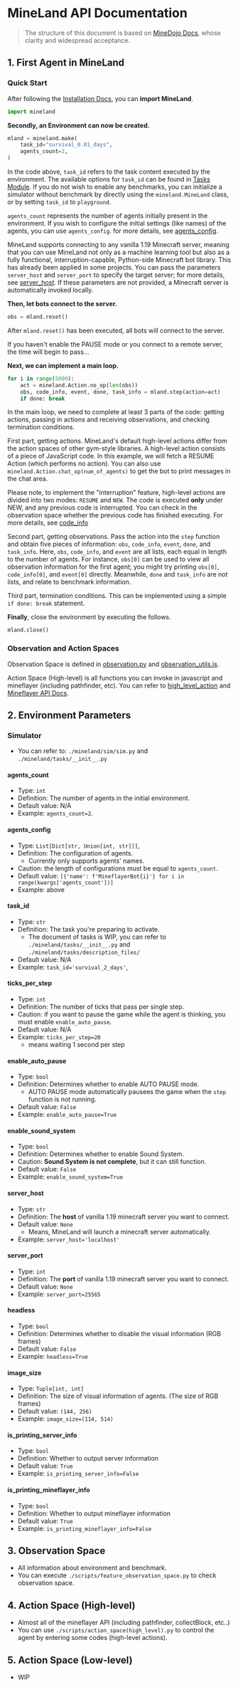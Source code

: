 # MineLand API Documentation

> The structure of this document is based on [MineDojo Docs](https://docs.minedojo.org/), whose clarity and widespread acceptance.

## 1. First Agent in MineLand

### Quick Start

After following the [Installation Docs](./installation.md), you can **import MineLand**.

```python
import mineland
```

**Secondly, an Environment can now be created.**

```python
mland = mineland.make(
	task_id="survival_0.01_days",
    agents_count=2,
)
```

In the code above, `task_id` refers to the task content executed by the environment. The available options for `task_id` can be found in [Tasks Module](https://github.com/cocacola-lab/MineLand/tree/main/mineland/tasks/description_files). If you do not wish to enable any benchmarks, you can initialize a simulator without benchmark by directly using the `mineland.MineLand` class, or by setting `task_id` to `playground`.

`agents_count` represents the number of agents initially present in the environment. If you wish to configure the initial settings (like names) of the agents, you can use `agents_config`. for more details, see [agents_config](#agents_config).

MineLand supports connecting to any vanilla 1.19 Minecraft server, meaning that you can use MineLand not only as a machine learning tool but also as a fully functional, interruption-capable, Python-side Minecraft bot library. This has already been applied in some projects. You can pass the parameters `server_host` and `server_port` to specify the target server; for more details, see [server_host](#server_host). If these parameters are not provided, a Minecraft server is automatically invoked locally.

**Then, let bots connect to the server.**

```python
obs = mland.reset()
```

After `mland.reset()` has been executed, all bots will connect to the server.

If you haven't enable the PAUSE mode or you connect to a remote server, the time will begin to pass...

**Next, we can implement a main loop.**

```python
for i in range(5000):
    act = mineland.Action.no_op(len(obs))
    obs, code_info, event, done, task_info = mland.step(action=act)
    if done: break
```

In the main loop, we need to complete at least 3 parts of the code: getting actions, passing in actions and receiving observations, and checking termination conditions.

First part, getting actions. MineLand's default high-level actions differ from the action spaces of other gym-style libraries. A high-level action consists of a piece of JavaScript code. In this example, we will fetch a RESUME Action (which performs no action). You can also use `mineland.Action.chat_op(num_of_agents)` to get the bot to print messages in the chat area.

Please note, to implement the "interruption" feature, high-level actions are divided into two modes: `RESUME` and `NEW`. The code is executed **only** under NEW, and any previous code is interrupted. You can check in the observation space whether the previous code has finished executing. For more details, see [code_info](#code_info)

Second part, getting observations. Pass the action into the `step` function and obtain five pieces of information: `obs`, `code_info`, `event`, `done`, and `task_info`. Here, `obs`, `code_info`, and `event` are all lists, each equal in length to the number of agents. For instance, `obs[0]` can be used to view all observation information for the first agent; you might try printing `obs[0]`, `code_info[0]`, and `event[0]` directly. Meanwhile, `done` and `task_info` are not lists, and relate to benchmark information.

Third part, termination conditions. This can be implemented using a simple `if done: break` statement.

**Finally**, close the environment by executing the follows.

```python
mland.close()
```

### Observation and Action Spaces

Observation Space is defined in [observation.py](https://github.com/cocacola-lab/MineLand/blob/main/mineland/sim/data/observation.py) and [observation_utils.js](https://github.com/cocacola-lab/MineLand/blob/main/mineland/sim/mineflayer/observation_utils.js).

Action Space (High-level) is all functions you can invoke in javascript and mineflayer (including pathfinder, etc). You can refer to [high_level_action](https://github.com/cocacola-lab/MineLand/tree/main/mineland/assets/high_level_action) and [Mineflayer API Docs](https://github.com/PrismarineJS/mineflayer/blob/master/docs/api.md).

## 2. Environment Parameters

### Simulator

* You can refer to: `./mineland/sim/sim.py` and `./mineland/tasks/__init__.py`

#### agents_count

* Type: `int`
* Definition: The number of agents in the initial environment.
* Default value: N/A
* Example: `agents_count=2`.

#### agents_config

* Type: `List[Dict[str, Union[int, str]]]`,
* Definition: The configuration of agents.
  * Currently only supports agents' names.
* Caution: the length of configurations must be equal to `agents_count`.
* Default value: `[{'name': f'MineflayerBot{i}'} for i in range(kwargs['agents_count'])]`
* Example: above

#### task_id

* Type: `str`
* Definition: The task you're preparing to activate.
  * The document of tasks is WIP, you can refer to `./mineland/tasks/__init__.py` and `./mineland/tasks/description_files/`
* Default value: N/A
* Example: `task_id='survival_2_days'`,

#### ticks_per_step

* Type: `int`
* Definition: The number of ticks that pass per single step.
* Caution: if you want to pause the game while the agent is thinking, you must enable `enable_auto_pause`.
* Default value: N/A
* Example: `ticks_per_step=20`
  * means waiting 1 second per step

#### enable_auto_pause

* Type: `bool`
* Definition: Determines whether to enable AUTO PAUSE mode.
  * AUTO PAUSE mode automatically pausees the game when the `step` function is not running.
* Default value: `False`
* Example: `enable_auto_pause=True`

#### enable_sound_system

* Type: `bool`
* Definition: Determines whether to enable Sound System.
* Caution: **Sound System is not complete**, but it can still function.
* Default value: `False`
* Example: `enable_sound_system=True`

#### server_host

* Type: `str`
* Definition: The **host** of vanilla 1.19 minecraft server you want to connect.
* Default value: `None`
  * Means, MineLand will launch a minecraft server automatically.
* Example: `server_host='localhost'`

#### server_port

* Type: `int`
* Definition: The **port** of vanilla 1.19 minecraft server you want to connect.
* Default value: `None`
* Example: `server_port=25565`

#### headless

* Type: `bool`
* Definition: Determines whether to disable the visual information (RGB frames)
* Default value: `False`
* Example: `headless=True`

#### image_size

* Type: `Tuple[int, int]`
* Definition: The size of visual information of agents. (The size of RGB frames)
* Default value: `(144, 256)`
* Example: `image_size=(114, 514)`

#### is_printing_server_info

* Type: `bool`
* Definition: Whether to output server information
* Default value: `True`
* Example: `is_printing_server_info=False`

#### is_printing_mineflayer_info

* Type: `bool`
* Definition: Whether to output mineflayer information
* Default value: `True`
* Example: `is_printing_mineflayer_info=False`

## 3. Observation Space

* All information about environment and benchmark.
* You can execute `./scripts/feature_observation_space.py` to check observation space.

## 4. Action Space (High-level)

* Almost all of the mineflayer API (including pathfinder, collectBlock, etc..)
* You can use `./scripts/action_space(high_level).py` to control the agent by entering some codes (high-level actions).

## 5. Action Space  (Low-level)

* WIP
